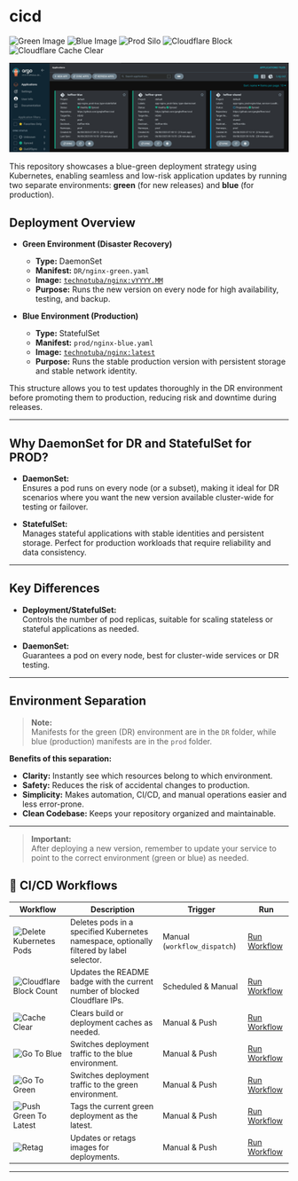 # cicd

<img alt="Green Image" src="https://img.shields.io/badge/green--image-technotuba/nginx:latest-brightgreen?style=for-the-badge&logo=docker&logoColor=white">
<img alt="Blue Image" src="https://img.shields.io/badge/blue--image-technotuba/nginx:v2025.09-blue?style=for-the-badge&logo=docker&logoColor=white">
<img alt="Prod Silo" src="https://img.shields.io/badge/Prod%20Silo-blue-blue?style=for-the-badge">
<img alt="Cloudflare Block" src="https://img.shields.io/badge/cloudflare--block-4-red?logo=cloudflare&style=for-the-badge">
<img alt="Cloudflare Cache Clear" src="https://img.shields.io/badge/Cloudflare%20Cache%20Clear-2025--09--01%2002:42%20UTC-orange?logo=cloudflare&style=for-the-badge">

![Blue-Green Deployment Diagram](screenshot.png)

This repository showcases a blue-green deployment strategy using Kubernetes, enabling seamless and low-risk application updates by running two separate environments: **green** (for new releases) and **blue** (for production).

## Deployment Overview

- **Green Environment (Disaster Recovery)**
  - **Type:** DaemonSet
  - **Manifest:** `DR/nginx-green.yaml`
  - **Image:** [`technotuba/nginx:vYYYY.MM`](https://hub.docker.com/r/technotuba/nginx/tags)
  - **Purpose:** Runs the new version on every node for high availability, testing, and backup.

- **Blue Environment (Production)**
  - **Type:** StatefulSet
  - **Manifest:** `prod/nginx-blue.yaml`
  - **Image:** [`technotuba/nginx:latest`](https://hub.docker.com/r/technotuba/nginx/tags)
  - **Purpose:** Runs the stable production version with persistent storage and stable network identity.

This structure allows you to test updates thoroughly in the DR environment before promoting them to production, reducing risk and downtime during releases.

---

## Why DaemonSet for DR and StatefulSet for PROD?

- **DaemonSet:**  
  Ensures a pod runs on every node (or a subset), making it ideal for DR scenarios where you want the new version available cluster-wide for testing or failover.

- **StatefulSet:**  
  Manages stateful applications with stable identities and persistent storage. Perfect for production workloads that require reliability and data consistency.

---

## Key Differences

- **Deployment/StatefulSet:**  
  Controls the number of pod replicas, suitable for scaling stateless or stateful applications as needed.

- **DaemonSet:**  
  Guarantees a pod on every node, best for cluster-wide services or DR testing.

---

## Environment Separation

> **Note:**  
> Manifests for the green (DR) environment are in the `DR` folder, while blue (production) manifests are in the `prod` folder.

**Benefits of this separation:**

- **Clarity:** Instantly see which resources belong to which environment.
- **Safety:** Reduces the risk of accidental changes to production.
- **Simplicity:** Makes automation, CI/CD, and manual operations easier and less error-prone.
- **Clean Codebase:** Keeps your repository organized and maintainable.

---

> **Important:**  
> After deploying a new version, remember to update your service to point to the correct environment (green or blue) as needed.

## 🚀 CI/CD Workflows

| Workflow | Description | Trigger | Run |
|----------|-------------|---------|-----|
| ![Delete Kubernetes Pods](https://img.shields.io/badge/Delete%20K8s%20Pods-blue?logo=githubactions&style=for-the-badge) | Deletes pods in a specified Kubernetes namespace, optionally filtered by label selector. | Manual (`workflow_dispatch`) | [Run Workflow](../../actions/workflows/deletepods.yaml) |
| ![Cloudflare Block Count](https://img.shields.io/badge/Cloudflare%20Block%20Count-orange?logo=githubactions&style=for-the-badge) | Updates the README badge with the current number of blocked Cloudflare IPs. | Scheduled & Manual | [Run Workflow](../../actions/workflows/cloudflareblock.yaml) |
| ![Cache Clear](https://img.shields.io/badge/Cache%20Clear-lightgrey?logo=githubactions&style=for-the-badge) | Clears build or deployment caches as needed. | Manual & Push | [Run Workflow](../../actions/workflows/cache-clear.yaml) |
| ![Go To Blue](https://img.shields.io/badge/Go%20To%20Blue-blue?logo=githubactions&style=for-the-badge) | Switches deployment traffic to the blue environment. | Manual & Push | [Run Workflow](../../actions/workflows/go-to-blue.yaml) |
| ![Go To Green](https://img.shields.io/badge/Go%20To%20Green-green?logo=githubactions&style=for-the-badge) | Switches deployment traffic to the green environment. | Manual & Push | [Run Workflow](../../actions/workflows/go-to-green.yaml) |
| ![Push Green To Latest](https://img.shields.io/badge/Push%20Green%20To%20Latest-brightgreen?logo=githubactions&style=for-the-badge) | Tags the current green deployment as the latest. | Manual & Push | [Run Workflow](../../actions/workflows/push-green-to-latest.yaml) |
| ![Retag](https://img.shields.io/badge/Retag-purple?logo=githubactions&style=for-the-badge) | Updates or retags images for deployments. | Manual & Push | [Run Workflow](../../actions/workflows/retag.yaml) |

---
